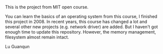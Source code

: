 This is the project from MIT open course.

You can learn the basics of an operating system from this course, I finished
this project in 2008. In recent years, this course has changed a lot and
several other new projects (e.g. network driver) are added. But I haven't got
enough time to update this repository. However, the memory management,
filesystem almost remain intact.

Lu Guanqun
